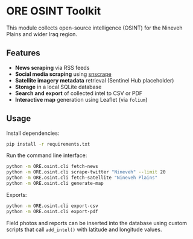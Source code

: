 # ORE OSINT Toolkit

This module collects open-source intelligence (OSINT) for the Nineveh Plains and wider Iraq region.

## Features

- **News scraping** via RSS feeds
- **Social media scraping** using [snscrape](https://github.com/JustAnotherArchivist/snscrape)
- **Satellite imagery metadata** retrieval (Sentinel Hub placeholder)
- **Storage** in a local SQLite database
- **Search and export** of collected intel to CSV or PDF
- **Interactive map** generation using Leaflet (via `folium`)

## Usage

Install dependencies:

```bash
pip install -r requirements.txt
```

Run the command line interface:

```bash
python -m ORE.osint.cli fetch-news
python -m ORE.osint.cli scrape-twitter "Nineveh" --limit 20
python -m ORE.osint.cli fetch-satellite "Nineveh Plains"
python -m ORE.osint.cli generate-map
```

Exports:

```bash
python -m ORE.osint.cli export-csv
python -m ORE.osint.cli export-pdf
```

Field photos and reports can be inserted into the database using custom scripts that call `add_intel()` with latitude and longitude values.
